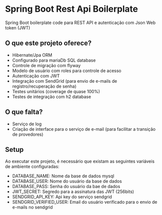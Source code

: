 # Spring Boot Rest Api Boilerplate

Spring Boot boilerplate code para REST API e autenticação com Json Web token (JWT)

## O que este projeto oferece?

- Hibernate/Jpa ORM
- Configurado para mariaDb SQL database
- Controle de migração com flyway
- Modelo de usuário com roles para controle de acesso
- Autenticação com JWT
- Integração com SendGrid (para envio de e-mails de registro/recuperação de senha)
- Testes unitários (coverage de quase 100%)
- Testes de integração com h2 database

## O que falta?
- Serviço de log
- Criação de interface para o serviço de e-mail (para facilitar a transição de provedores)

## Setup

Ao executar este projeto, é necessário que existam as seguintes variáveis de ambiente configuradas:

- DATABASE_NAME: Nome da base de dados mysql
- DATABASE_USER: Nome do usuário da base de dados
- DATABASE_PASS: Senha do usuário da bae de dados
- JWT_SECRET: Segredo para a assinatura das JWT (256bits)
- SENDGRID_API_KEY: Api key do serviço sendgrid
- SENDGRID_VERIFIED_USER: Email do usuário verificado para o envio de e-mails no sendgrid

